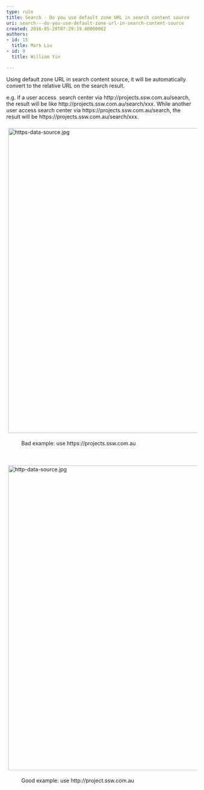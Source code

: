 ```yaml
---
type: rule
title: Search - Do you use default zone URL in search content source
uri: search---do-you-use-default-zone-url-in-search-content-source
created: 2016-05-20T07:29:19.0000000Z
authors:
- id: 15
  title: Mark Liu
- id: 9
  title: William Yin

---
```




<span class='intro'> <dl class="ssw15-rteElement-ImageArea">​​Using default zone URL in search content source, it will be automatically convert to the relative URL on the search result.</dl><dl class="ssw15-rteElement-ImageArea">e.g. if a user access &#160;search center via http&#58;//projects.ssw.com.au/search, the result will be like&#160;http&#58;//projects.ssw.com.au/search/xxx. While another user access search center via http<span class="ssw15-rteStyle-Highlight">s</span>&#58;//projects.ssw.com.au/search, the result will be&#160;http<span class="ssw15-rteStyle-Highlight">s</span>&#58;//projects.ssw.com.au​/search/xxx.<br><br><img src="https-data-source.jpg" alt="https-data-source.jpg" style="margin&#58;5px;width&#58;808px;" /></dl><dd class="ssw15-rteElement-FigureBad">Bad example&#58; use https&#58;//projects.ssw.com.au</dd><p class="ssw15-rteElement-P">​​<br></p><dl class="ssw15-rteElement-ImageArea"><img src="http-data-source.jpg" alt="http-data-source.jpg" style="margin&#58;5px;width&#58;808px;" /></dl><dd class="ssw15-rteElement-FigureGood">Good example&#58; use http&#58;//project.ssw.com.au​</dd><div><br></div> </span>




